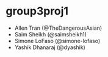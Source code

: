 # group3proj1
- Allen Tran (@TheDangerousAsian)
- Saim Sheikh (@saimsheikh1)
- Simone LoFaso (@simone-lofaso)
- Yashik Dhanaraj (@dyashik)
